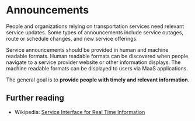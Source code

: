 # Announcements

People and organizations relying on transportation services need relevant service updates. Some types of announcements include service outages, route or schedule changes, and new service offerings.

Service announcements should be provided in human and machine readable formats. Human readable formats can be discovered when people navigate to a service provider website or other information displays. The machine readable formats can be displayed to users via MaaS applications.

The general goal is to **provide people with timely and relevant information**.

## Further reading

* Wikipedia: [Service Interface for Real Time Information](https://en.wikipedia.org/wiki/Service_Interface_for_Real_Time_Information)



